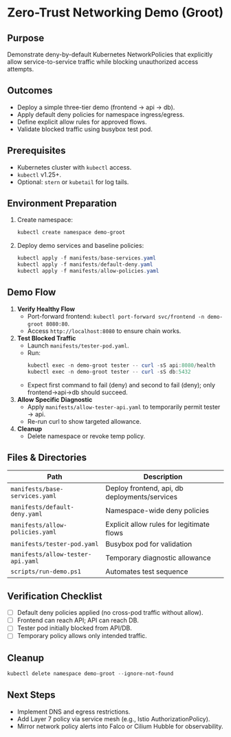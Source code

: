 # Zero-Trust Networking Demo (Groot)

## Purpose
Demonstrate deny-by-default Kubernetes NetworkPolicies that explicitly allow service-to-service traffic while blocking unauthorized access attempts.

## Outcomes
- Deploy a simple three-tier demo (frontend → api → db).
- Apply default deny policies for namespace ingress/egress.
- Define explicit allow rules for approved flows.
- Validate blocked traffic using busybox test pod.

## Prerequisites
- Kubernetes cluster with `kubectl` access.
- `kubectl` v1.25+.
- Optional: `stern` or `kubetail` for log tails.

## Environment Preparation
1. Create namespace:
   ```powershell
   kubectl create namespace demo-groot
   ```
2. Deploy demo services and baseline policies:
   ```powershell
   kubectl apply -f manifests/base-services.yaml
   kubectl apply -f manifests/default-deny.yaml
   kubectl apply -f manifests/allow-policies.yaml
   ```

## Demo Flow
1. **Verify Healthy Flow**
   - Port-forward frontend: `kubectl port-forward svc/frontend -n demo-groot 8080:80`.
   - Access `http://localhost:8080` to ensure chain works.
2. **Test Blocked Traffic**
   - Launch `manifests/tester-pod.yaml`.
   - Run:
     ```powershell
     kubectl exec -n demo-groot tester -- curl -sS api:8080/health
     kubectl exec -n demo-groot tester -- curl -sS db:5432
     ```
   - Expect first command to fail (deny) and second to fail (deny); only frontend→api→db should succeed.
3. **Allow Specific Diagnostic**
   - Apply `manifests/allow-tester-api.yaml` to temporarily permit tester → api.
   - Re-run curl to show targeted allowance.
4. **Cleanup**
   - Delete namespace or revoke temp policy.

## Files & Directories
| Path | Description |
|------|-------------|
| `manifests/base-services.yaml` | Deploy frontend, api, db deployments/services |
| `manifests/default-deny.yaml` | Namespace-wide deny policies |
| `manifests/allow-policies.yaml` | Explicit allow rules for legitimate flows |
| `manifests/tester-pod.yaml` | Busybox pod for validation |
| `manifests/allow-tester-api.yaml` | Temporary diagnostic allowance |
| `scripts/run-demo.ps1` | Automates test sequence |

## Verification Checklist
- [ ] Default deny policies applied (no cross-pod traffic without allow).
- [ ] Frontend can reach API; API can reach DB.
- [ ] Tester pod initially blocked from API/DB.
- [ ] Temporary policy allows only intended traffic.

## Cleanup
```powershell
kubectl delete namespace demo-groot --ignore-not-found
```

## Next Steps
- Implement DNS and egress restrictions.
- Add Layer 7 policy via service mesh (e.g., Istio AuthorizationPolicy).
- Mirror network policy alerts into Falco or Cilium Hubble for observability.
